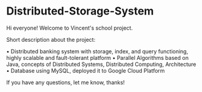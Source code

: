# Distributed-Storage-System

Hi everyone! Welcome to Vincent's school project.

Short description about the project:

•	Distributed banking system with storage, index, and query functioning, highly scalable and fault-tolerant platform
•	Parallel Algorithms based on Java, concepts of Distributed Systems, Distributed Computing, Architecture
•	Database using MySQL, deployed it to Google Cloud Platform

If you have any questions, let me know, thanks!
